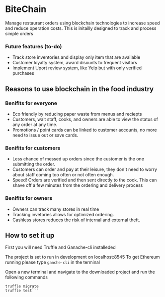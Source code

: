 # BiteChain

Manage restaurant orders using blockchain technologies to increase speed and reduce operation costs. This is initailly designed to track and process simple orders

### Future features (to-do)

- Track store inventories and display only item that are available
- Customer loyalty system, award disounts to frequent visitors
- Implement Uport review system, like Yelp but with only verified purchases

## Reasons to use blockchain in the food industry

### Benifits for everyone

- Eco friendly by reducing paper waste from menus and reciepts
- Customers, wait staff, cooks, and owners are able to view the status of any order at any time.
- Promotions / point cards can be linked to customer accounts, no more need to issue out or save cards.

### Benifits for customers

- Less chance of messed up orders since the customer is the one submitting the order.
- Customers can order and pay at their leisure, they don't need to worry about staff coming too often or not often enough.
- Speed! Orders are verified and then sent directly to the cook. This can shave off a few minutes from the ordering and delivery process

### Benifits for owners

- Owners can track many stores in real time
- Tracking invetories allows for optimized ordering.
- Cashless stores reduces the risk of internal and external theft.

## How to set it up

First you will need Truffle and Ganache-cli installeded

The project is set to run in development on localhost:8545
To get Ethereum running please type `ganche-cli` in the terminal

Open a new terminal and navigate to the downloaded project and run the following commands

```truffle compile
truffle migrate
truffle test```



